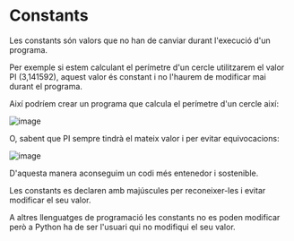 # Constants

Les constants són valors que no han de canviar durant l'execució d'un programa.

Per exemple si estem calculant el perímetre d'un cercle utilitzarem el valor PI (3,141592), aquest valor és constant i no l'haurem de modificar mai durant el programa.

Així podríem crear un programa que calcula el perímetre d'un cercle així:

![image](https://github.com/XaSaFa/IntroduccioProgramacio/assets/110727546/9b38e3b0-3442-4e71-9841-fbe4bdabe07a)

O, sabent que PI sempre tindrà el mateix valor i per evitar equivocacions:

![image](https://github.com/XaSaFa/IntroduccioProgramacio/assets/110727546/b7d02acf-ddc9-4892-b4e2-d7d25fac82ad)

D'aquesta manera aconseguim un codi més entenedor i sostenible.

Les constants es declaren amb majúscules per reconeixer-les i evitar modificar el seu valor.

A altres llenguatges de programació les constants no es poden modificar però a Python ha de ser l'usuari qui no modifiqui el seu valor.

